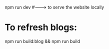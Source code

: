 npm run dev #---> to serve the website locally

# To refresh blogs:
npm run build:blog && npm run build